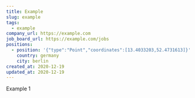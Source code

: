 ```yaml
---
title: Example
slug: example
tags:
  - example
company_url: https://example.com
job_board_url: https://example.com/jobs
positions:
  - position: '{"type":"Point","coordinates":[13.4033203,52.4731613]}'
    country: germany
    city: berlin
created_at: 2020-12-19
updated_at: 2020-12-19
---
```

Example 1